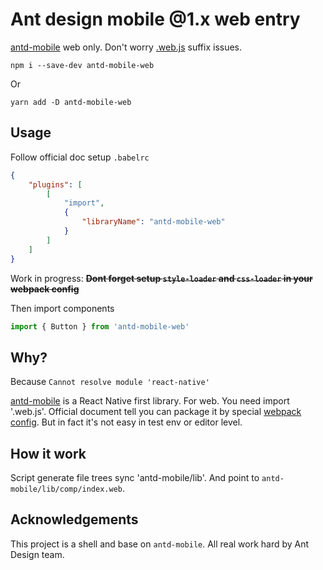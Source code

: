 # Ant design mobile @1.x web entry

[antd-mobile](https://github.com/ant-design/ant-design-mobile) web only. Don't worry [.web.js](https://github.com/ant-design/ant-design-mobile/issues?utf8=%E2%9C%93&q=is%3Aissue%20.web) suffix issues.

`npm i --save-dev antd-mobile-web`

Or

`yarn add -D antd-mobile-web`

## Usage

Follow official doc setup `.babelrc`

```json
{
    "plugins": [
        [
            "import",
            {
                "libraryName": "antd-mobile-web"
            }
        ]
    ]
}
```

Work in progress: <del>**Dont forget setup `style-loader` and `css-loader` in your webpack config**</del>

Then import components

```js
import { Button } from 'antd-mobile-web'
```

## Why?

Because `Cannot resolve module 'react-native'`

[antd-mobile](https://github.com/ant-design/ant-design-mobile) is a React Native first library. For web. You need import '.web.js'. Official document tell you can package it by special [webpack config](https://github.com/ant-design/ant-design-mobile/blob/master/docs/react/introduce.md#web-使用方式). But in fact it's not easy in test env or editor level.

## How it work

Script generate file trees sync 'antd-mobile/lib'. And point to `antd-mobile/lib/comp/index.web`.

## Acknowledgements

This project is a shell and base on `antd-mobile`. All real work hard by Ant Design team.
